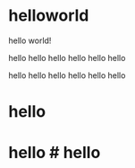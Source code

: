 # helloworld
hello world!

hello hello hello hello hello hello 

hello hello hello hello hello hello 

# hello 
# hello # hello 
